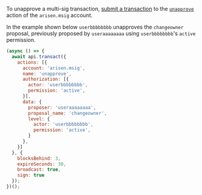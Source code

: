 To unapprove a multi-sig transaction, [submit a transaction](01_how-to-submit-a-transaction.md) to the [`unapprove`](https://github.com/ARISENIO/arisen.contracts/blob/52fbd4ac7e6c38c558302c48d00469a4bed35f7c/contracts/arisen.msig/include/arisen.msig/arisen.msig.hpp#L73) action of the `arisen.msig` account.

In the example shown below `userbbbbbbbb` unapproves the `changeowner` proposal, previously proposed by `useraaaaaaaa` using `userbbbbbbbb`'s `active` permission.
```javascript
(async () => {
  await api.transact({
    actions: [{
      account: 'arisen.msig',
      name: 'unapprove',
      authorization: [{
        actor: 'userbbbbbbbb',
        permission: 'active',
      }],
      data: {
        proposer: 'useraaaaaaaa',
        proposal_name: 'changeowner',
        level: {
          actor: 'userbbbbbbbb',
          permission: 'active',
        }
      },
    }]
  }, {
    blocksBehind: 3,
    expireSeconds: 30,
    broadcast: true,
    sign: true
  });
})();
```